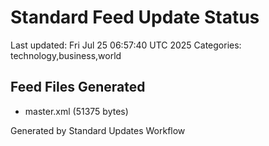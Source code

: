 # Standard Feed Update Status
Last updated: Fri Jul 25 06:57:40 UTC 2025
Categories: technology,business,world

## Feed Files Generated
- master.xml (51375 bytes)

Generated by Standard Updates Workflow
